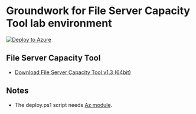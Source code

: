 # Groundwork for File Server Capacity Tool lab environment

[![Deploy to Azure](https://aka.ms/deploytoazurebutton)](https://portal.azure.com/#blade/Microsoft_Azure_CreateUIDef/CustomDeploymentBlade/uri/https%3A%2F%2Fraw.githubusercontent.com%2Ftksh164%2Fazure-demo-scripts-templates%2Fmaster%2Farm-templates%2Fgroundwork-fsct%2Ftemplate.json)

## File Server Capacity Tool

- [Download File Server Capacity Tool v1.3 (64bit)](https://www.microsoft.com/en-us/download/details.aspx?id=55947)

## Notes

- The deploy.ps1 script needs [Az module](https://www.powershellgallery.com/packages/Az/).
